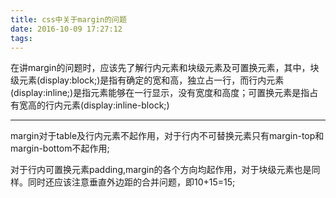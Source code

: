 ```yaml
---
title: css中关于margin的问题
date: 2016-10-09 17:27:12
tags:
---
```

<p>在讲margin的问题时，应该先了解行内元素和块级元素及可置换元素，其中，块级元素(display:block;)是指有确定的宽和高，独立占一行，而行内元素(display:inline;)是指元素能够在一行显示，没有宽度和高度；可置换元素是指占有宽高的行内元素(display:inline-block;)</p>
<hr>
<p>margin对于table及行内元素不起作用，对于行内不可替换元素只有margin-top和margin-bottom不起作用;</p>
<p>对于行内可置换元素padding,margin的各个方向均起作用，对于块级元素也是同样。同时还应该注意垂直外边距的合并问题，即10+15=15;</p>